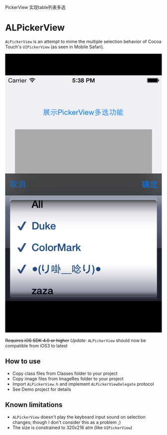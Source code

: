 
PickerView 实现table列表多选


# ALPickerView

`ALPickerView` is an attempt to mime the multiple selection behavior of Cocoa Touch's `UIPickerView` (as seen in Mobile Safari).

![ALPickerView    Screenshot](https://raw.githubusercontent.com/xyzs996/ALPickerView/master/CYCustomMultiSelectPickerView/Screenshot/2.png "ALPickerView Screenshot")

~~Requires iOS SDK 4.0 or higher~~ *Update*: `ALPickerView` should now be compatible from iOS3 to latest

## How to use

* Copy class files from Classes folder to your project
* Copy image files from ImageRes folder to your project
* Import `ALPickerView.h` and implement `ALPickerViewDelegate` protocol
* See Demo project for details


## Known limitations

* `ALPickerView` doesn't play the keyboard input sound on selection changes; though I don't consider this as a problem ;)
* The size is constrained to 320x216 atm (like `UIPickerView`)
